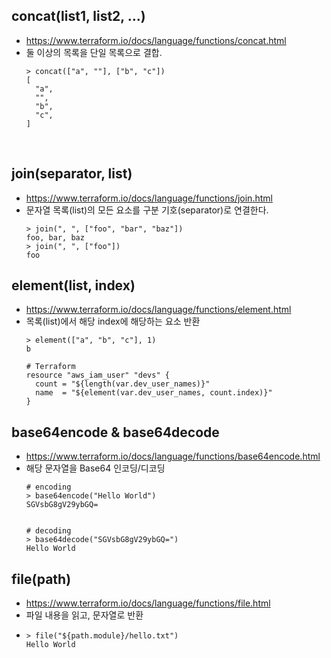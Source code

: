 ## concat(list1, list2, ...)
* https://www.terraform.io/docs/language/functions/concat.html
* 둘 이상의 목록을 단일 목록으로 결합.
    ```
    > concat(["a", ""], ["b", "c"])
    [
      "a",
      "",
      "b",
      "c",
    ]
    ```
</br>


## join(separator, list)
* https://www.terraform.io/docs/language/functions/join.html
* 문자열 목록(list)의 모든 요소를 구분 기호(separator)로 연결한다.
    ```
    > join(", ", ["foo", "bar", "baz"])
    foo, bar, baz
    > join(", ", ["foo"])
    foo
    ```


 ## element(list, index)
* https://www.terraform.io/docs/language/functions/element.html
* 목록(list)에서 해당 index에 해당하는 요소 반환
    ```
    > element(["a", "b", "c"], 1)
    b

    # Terraform
    resource "aws_iam_user" "devs" {
      count = "${length(var.dev_user_names)}"
      name  = "${element(var.dev_user_names, count.index)}"
    }
    ```


## base64encode & base64decode
* https://www.terraform.io/docs/language/functions/base64encode.html
* 해당 문자열을 Base64 인코딩/디코딩
  ```
  # encoding
  > base64encode("Hello World")
  SGVsbG8gV29ybGQ=


  # decoding
  > base64decode("SGVsbG8gV29ybGQ=")
  Hello World
  ```


## file(path)
* https://www.terraform.io/docs/language/functions/file.html
* 파일 내용을 읽고, 문자열로 반환
* 
  ```
  > file("${path.module}/hello.txt")
  Hello World
  ``` 








